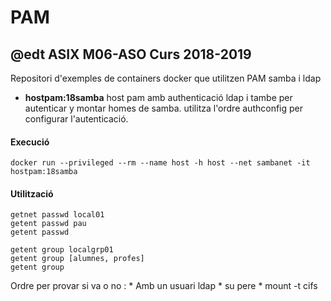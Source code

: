 # PAM
## @edt ASIX M06-ASO Curs 2018-2019

Repositori d'exemples de containers docker que utilitzen PAM  samba i ldap

 * **hostpam:18samba** host pam amb authenticació ldap i tambe per autenticar y montar homes de samba. utilitza l'ordre authconfig per
configurar l'autenticació.


#### Execució

```
docker run --privileged --rm --name host -h host --net sambanet -it hostpam:18samba
```

#### Utilització

```
getnet passwd local01
getent passwd pau
getent passwd

getent group localgrp01
getent group [alumnes, profes]
getent group
```

Ordre per provar si va o no :
	* Amb un usuari ldap
	* su pere
	* mount -t cifs
